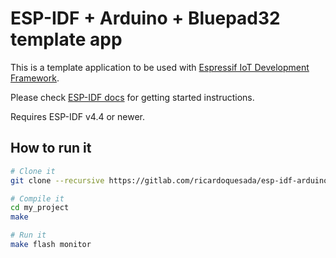 ESP-IDF + Arduino + Bluepad32 template app
==========================================

This is a template application to be used with [Espressif IoT Development Framework](https://github.com/espressif/esp-idf).

Please check [ESP-IDF docs](https://docs.espressif.com/projects/esp-idf/en/latest/get-started/index.html) for getting started instructions.

Requires ESP-IDF v4.4 or newer.

## How to run it

```sh
# Clone it
git clone --recursive https://gitlab.com/ricardoquesada/esp-idf-arduino-bluepad32-template.git my_project

# Compile it
cd my_project
make

# Run it
make flash monitor
```
